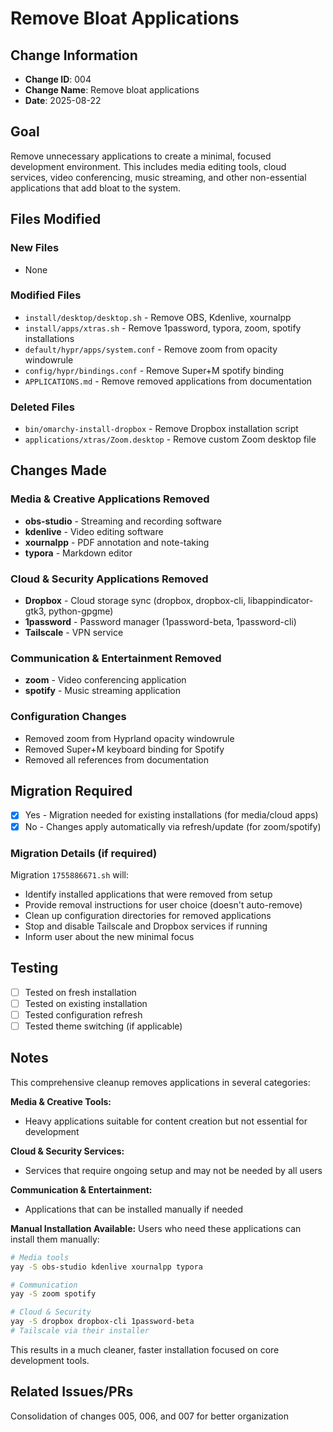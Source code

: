 # Remove Bloat Applications

## Change Information
- **Change ID**: 004
- **Change Name**: Remove bloat applications
- **Date**: 2025-08-22

## Goal
Remove unnecessary applications to create a minimal, focused development environment. This includes media editing tools, cloud services, video conferencing, music streaming, and other non-essential applications that add bloat to the system.

## Files Modified

### New Files
- None

### Modified Files  
- `install/desktop/desktop.sh` - Remove OBS, Kdenlive, xournalpp
- `install/apps/xtras.sh` - Remove 1password, typora, zoom, spotify installations
- `default/hypr/apps/system.conf` - Remove zoom from opacity windowrule
- `config/hypr/bindings.conf` - Remove Super+M spotify binding
- `APPLICATIONS.md` - Remove removed applications from documentation

### Deleted Files
- `bin/omarchy-install-dropbox` - Remove Dropbox installation script
- `applications/xtras/Zoom.desktop` - Remove custom Zoom desktop file

## Changes Made

### Media & Creative Applications Removed
- **obs-studio** - Streaming and recording software
- **kdenlive** - Video editing software
- **xournalpp** - PDF annotation and note-taking
- **typora** - Markdown editor

### Cloud & Security Applications Removed
- **Dropbox** - Cloud storage sync (dropbox, dropbox-cli, libappindicator-gtk3, python-gpgme)
- **1password** - Password manager (1password-beta, 1password-cli)
- **Tailscale** - VPN service

### Communication & Entertainment Removed
- **zoom** - Video conferencing application
- **spotify** - Music streaming application

### Configuration Changes
- Removed zoom from Hyprland opacity windowrule
- Removed Super+M keyboard binding for Spotify
- Removed all references from documentation

## Migration Required
- [x] Yes - Migration needed for existing installations (for media/cloud apps)
- [x] No - Changes apply automatically via refresh/update (for zoom/spotify)

### Migration Details (if required)
Migration `1755886671.sh` will:
- Identify installed applications that were removed from setup
- Provide removal instructions for user choice (doesn't auto-remove)
- Clean up configuration directories for removed applications
- Stop and disable Tailscale and Dropbox services if running
- Inform user about the new minimal focus

## Testing
- [ ] Tested on fresh installation
- [ ] Tested on existing installation
- [ ] Tested configuration refresh
- [ ] Tested theme switching (if applicable)

## Notes
This comprehensive cleanup removes applications in several categories:

**Media & Creative Tools:**
- Heavy applications suitable for content creation but not essential for development

**Cloud & Security Services:**
- Services that require ongoing setup and may not be needed by all users

**Communication & Entertainment:**
- Applications that can be installed manually if needed

**Manual Installation Available:**
Users who need these applications can install them manually:
```bash
# Media tools
yay -S obs-studio kdenlive xournalpp typora

# Communication
yay -S zoom spotify

# Cloud & Security
yay -S dropbox dropbox-cli 1password-beta
# Tailscale via their installer
```

This results in a much cleaner, faster installation focused on core development tools.

## Related Issues/PRs
Consolidation of changes 005, 006, and 007 for better organization